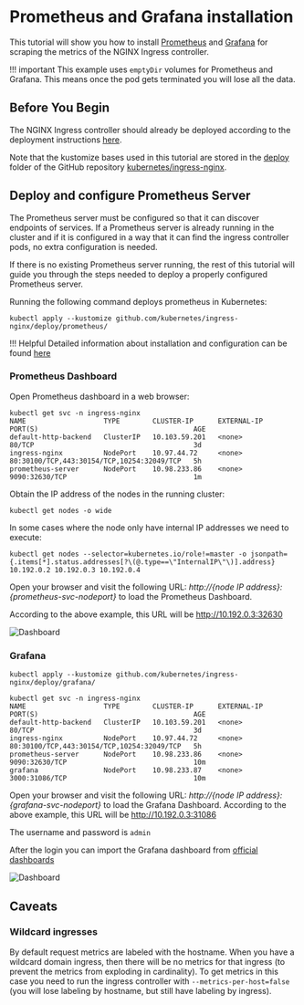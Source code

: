 # Prometheus and Grafana installation

This tutorial will show you how to install [Prometheus](https://prometheus.io/) and [Grafana](https://grafana.com/) for scraping the metrics of the NGINX Ingress controller.

!!! important
    This example uses `emptyDir` volumes for Prometheus and Grafana. This means once the pod gets terminated you will lose all the data.

## Before You Begin

The NGINX Ingress controller should already be deployed according to the deployment instructions [here](../deploy/index.md).

Note that the kustomize bases used in this tutorial are stored in the [deploy](https://github.com/kubernetes/ingress-nginx/tree/master/deploy) folder of the GitHub repository [kubernetes/ingress-nginx](https://github.com/kubernetes/ingress-nginx).

## Deploy and configure Prometheus Server

The Prometheus server must be configured so that it can discover endpoints of services. If a Prometheus server is already running in the cluster and if it is configured in a way that it can find the ingress controller pods, no extra configuration is needed.

If there is no existing Prometheus server running, the rest of this tutorial will guide you through the steps needed to deploy a properly configured Prometheus server.

Running the following command deploys prometheus in Kubernetes:

```console
kubectl apply --kustomize github.com/kubernetes/ingress-nginx/deploy/prometheus/
```
!!! Helpful
Detailed information about installation and configuration can be found [here](https://dev.to/xaviergeerinck/monitoring-the-kubernetes-nginx-ingress-controller-with-prometheus-and-grafana-35gi)

### Prometheus Dashboard

Open Prometheus dashboard in a web browser:

```console
kubectl get svc -n ingress-nginx
NAME                   TYPE        CLUSTER-IP      EXTERNAL-IP   PORT(S)                                      AGE
default-http-backend   ClusterIP   10.103.59.201   <none>        80/TCP                                       3d
ingress-nginx          NodePort    10.97.44.72     <none>        80:30100/TCP,443:30154/TCP,10254:32049/TCP   5h
prometheus-server      NodePort    10.98.233.86    <none>        9090:32630/TCP                               1m
```

Obtain the IP address of the nodes in the running cluster:

```console
kubectl get nodes -o wide
```

In some cases where the node only have internal IP addresses we need to execute:

```console
kubectl get nodes --selector=kubernetes.io/role!=master -o jsonpath={.items[*].status.addresses[?\(@.type==\"InternalIP\"\)].address}
10.192.0.2 10.192.0.3 10.192.0.4
```

Open your browser and visit the following URL: _http://{node IP address}:{prometheus-svc-nodeport}_ to load the Prometheus Dashboard.

According to the above example, this URL will be http://10.192.0.3:32630

![Dashboard](../images/prometheus-dashboard.png)

### Grafana

```console
kubectl apply --kustomize github.com/kubernetes/ingress-nginx/deploy/grafana/
```

```console
kubectl get svc -n ingress-nginx
NAME                   TYPE        CLUSTER-IP      EXTERNAL-IP   PORT(S)                                      AGE
default-http-backend   ClusterIP   10.103.59.201   <none>        80/TCP                                       3d
ingress-nginx          NodePort    10.97.44.72     <none>        80:30100/TCP,443:30154/TCP,10254:32049/TCP   5h
prometheus-server      NodePort    10.98.233.86    <none>        9090:32630/TCP                               10m
grafana                NodePort    10.98.233.87    <none>        3000:31086/TCP                               10m
```

Open your browser and visit the following URL: _http://{node IP address}:{grafana-svc-nodeport}_ to load the Grafana Dashboard.
According to the above example, this URL will be http://10.192.0.3:31086

The username and password is `admin`

After the login you can import the Grafana dashboard from [official dashboards](https://github.com/kubernetes/ingress-nginx/tree/master/deploy/grafana/dashboards)

![Dashboard](../images/grafana.png)

## Caveats

### Wildcard ingresses

By default request metrics are labeled with the hostname. When you have a wildcard domain ingress, then there will be no metrics for that ingress (to prevent the metrics from exploding in cardinality). To get metrics in this case you need to run the ingress controller with `--metrics-per-host=false` (you will lose labeling by hostname, but still have labeling by ingress).
